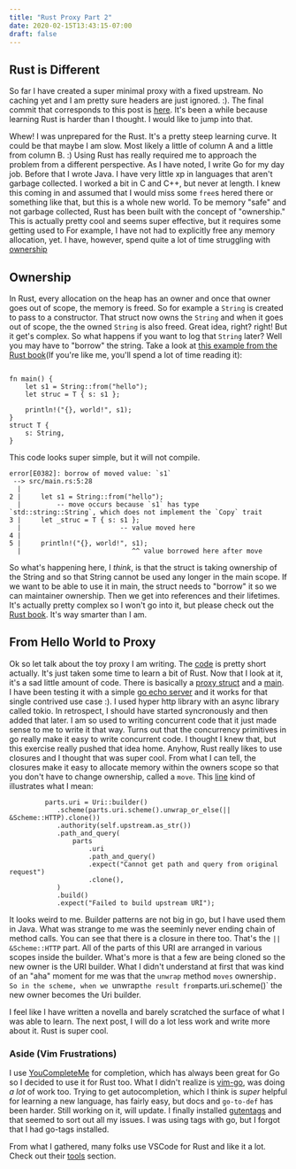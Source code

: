 ```yaml
---
title: "Rust Proxy Part 2"
date: 2020-02-15T13:43:15-07:00
draft: false
---
```


## Rust is Different

So far I have created a super minimal proxy with a fixed upstream. No caching yet and I am pretty sure headers are just ignored. :). The final commit that corresponds to this post is [here](https://github.com/guygrigsby/roxyp/tree/6e74480ab345d9490abd70d889c57f0943d67621). It's been a while because learning Rust is harder than I thought. I would like to jump into that. 

Whew! I was unprepared for the Rust. It's a pretty steep learning curve. It could be that maybe I am slow. Most likely a little of column A and a little from column B. :) Using Rust has really required me to approach the problem from a different perspective. As I have noted, I write Go for my day job. Before that I wrote Java. I have very little xp in languages that aren't garbage collected. I worked a bit in C and C++, but never at length. I knew this coming in and assumed that I would miss some `free`s hered there or something like that, but this is a whole new world. To be memory "safe" and not garbage collected, Rust has been built with the concept of "ownership." 
This is actually pretty cool and seems super effective, but it requires some getting used to For example, I have not had to explicitly free any memory allocation, yet. I have, however, spend quite a lot of time struggling with [ownership](https://doc.rust-lang.org/book/ch04-00-understanding-ownership.html)

## Ownership

In Rust, every allocation on the heap has an owner and once that owner goes out of scope, the memory is freed. So for example a `String` is created to pass to a constructor. That struct now owns the `String` and when it goes out of scope, the the owned `String` is also freed. Great idea, right? right! But it get's complex. So what happens if you want to log that `String` later? Well you may have to "borrow" the string. Take a look at [this example from the Rust book](https://play.rust-lang.org/?version=nightly&mode=debug&edition=2018&gist=64248cea44bfcfa4c26bab0f76385575)(If you're like me, you'll spend a lot of time reading it):

```

fn main() {
    let s1 = String::from("hello");
    let struc = T { s: s1 };

    println!("{}, world!", s1);
}
struct T {
    s: String,
}
```
This code looks super simple, but it will not compile.
```
error[E0382]: borrow of moved value: `s1`
 --> src/main.rs:5:28
  |
2 |     let s1 = String::from("hello");
  |         -- move occurs because `s1` has type `std::string::String`, which does not implement the `Copy` trait
3 |     let _struc = T { s: s1 };
  |                         -- value moved here
4 | 
5 |     println!("{}, world!", s1);
  |                            ^^ value borrowed here after move
```

So what's happening here, I _think_, is that the struct is taking ownership of the String and so that String cannot be used any longer in the main scope. If we want to be able to use it in main, the struct needs to "borrow" it so we can maintainer ownership. Then we get into references and their lifetimes. It's actually pretty complex so I won't go into it, but please check out the [Rust book](https://doc.rust-lang.org/book/title-page.html). It's way smarter than I am.

## From Hello World to Proxy

Ok so let talk about the toy proxy I am writing. The [code](https://github.com/guygrigsby/roxyp/tree/6e74480ab345d9490abd70d889c57f0943d67621) is pretty short actually. It's just taken some time to learn a bit of Rust. Now that I look at it, it's a sad little amount of code. There is basically a [proxy struct](https://github.com/guygrigsby/roxyp/blob/6e74480ab345d9490abd70d889c57f0943d67621/src/proxy/mod.rs) and a [main](https://github.com/guygrigsby/roxyp/blob/6e74480ab345d9490abd70d889c57f0943d67621/src/main.rs). I have been testing it with a simple [go echo server](https://github.com/guygrigsby/echo) and it works for that single contrived use case :). I used hyper http library with an async library called tokio. In retrospect, I should have started syncronously and then added that later. I am so used to writing concurrent code that it just made sense to me to write it that way. Turns out that the concurrency primitives in go really make it easy to write concurrent code. I thought I knew that, but this exercise really pushed that idea home. Anyhow, Rust really likes to use closures and I thought that was super cool. From what I can tell, the closures make it easy to allocate memory within the owners scope so that you don't have to change ownership, called a `move`. This [line](https://github.com/guygrigsby/roxyp/blob/6e74480ab345d9490abd70d889c57f0943d67621/src/proxy/mod.rs#L52) kind of illustrates what I mean:
```
         parts.uri = Uri::builder()
            .scheme(parts.uri.scheme().unwrap_or_else(|| &Scheme::HTTP).clone())
            .authority(self.upstream.as_str())
            .path_and_query(
                parts
                    .uri
                    .path_and_query()
                    .expect("Cannot get path and query from original request")
                    .clone(),
            )
            .build()
            .expect("Failed to build upstream URI");
```
It looks weird to me. Builder patterns are not big in go, but I have used them in Java. What was strange to me was the seeminly never ending chain of method calls. You can see that there is a closure in there too. That's the `|| &Scheme::HTTP` part. All of the parts of this URI are arranged in various scopes inside the builder. What's more is that a few are being cloned so the new owner is the URI builder. What I didn't understand at first that was kind of an "aha" moment for me was that the `unwrap` method `moves` ownership`. So in the scheme, when we `unwrap` the result from `parts.uri.scheme()` the new owner becomes the Uri builder.

I feel like I have written a novella and barely scratched the surface of what I was able to learn. The next post, I will do a lot less work and write more about it. Rust is super cool. 

### Aside (Vim Frustrations)

I use [YouCompleteMe](https://github.com/ycm-core/YouCompleteMe) for completion, which has always been great for Go so I decided to use it for Rust too. What I didn't realize is [vim-go](https://github.com/fatih/vim-go), was doing _a lot_ of work too. Trying to get autocompletion, which I think is _super_ helpful for learning a new language, has fairly easy, but docs and `go-to-def` has been harder. Still working on it, will update. I finally installed [gutentags](https://github.com/ludovicchabant/vim-gutentags) and that seemed to sort out all my issues. I was using tags with go, but I forgot that I had go-tags installed.

From what I gathered, many folks use VSCode for Rust and like it a lot. Check out their [tools](https://www.rust-lang.org/tools) section.




